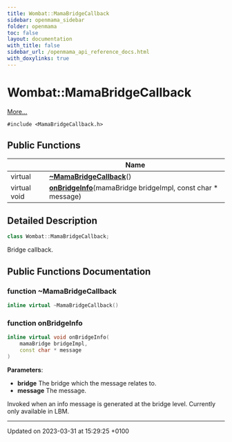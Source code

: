 ```yaml
---
title: Wombat::MamaBridgeCallback
sidebar: openmama_sidebar
folder: openmama
toc: false
layout: documentation
with_title: false
sidebar_url: /openmama_api_reference_docs.html
with_doxylinks: true
---
```


# Wombat::MamaBridgeCallback



 [More...](#detailed-description)


`#include <MamaBridgeCallback.h>`

## Public Functions

|                | Name           |
| -------------- | -------------- |
| virtual | **[~MamaBridgeCallback](classWombat_1_1MamaBridgeCallback.html#function-~mamabridgecallback)**() |
| virtual void | **[onBridgeInfo](classWombat_1_1MamaBridgeCallback.html#function-onbridgeinfo)**(mamaBridge bridgeImpl, const char * message) |

## Detailed Description

```cpp
class Wombat::MamaBridgeCallback;
```


Bridge callback. 

## Public Functions Documentation

### function ~MamaBridgeCallback

```cpp
inline virtual ~MamaBridgeCallback()
```


### function onBridgeInfo

```cpp
inline virtual void onBridgeInfo(
    mamaBridge bridgeImpl,
    const char * message
)
```


**Parameters**: 

  * **bridge** The bridge which the message relates to. 
  * **message** The message. 


Invoked when an info message is generated at the bridge level. Currently only available in LBM.


-------------------------------

Updated on 2023-03-31 at 15:29:25 +0100